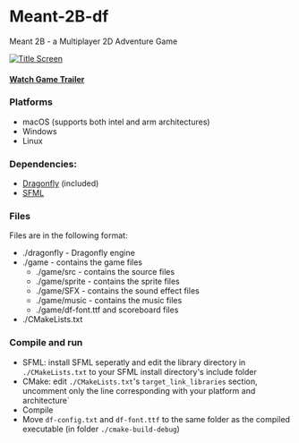 # Meant-2B-df
Meant 2B - a Multiplayer 2D Adventure Game

[![Title Screen](https://user-images.githubusercontent.com/73323107/158037519-4b5f4edb-8fa6-49a8-abf8-e6201321728d.png)](https://drive.google.com/file/d/19YGUzP9MinX15Vptg1lC3KTTaaW6Vy4x/view?usp=sharing)

#### [Watch Game Trailer](https://drive.google.com/file/d/19YGUzP9MinX15Vptg1lC3KTTaaW6Vy4x/view?usp=sharing)

### Platforms

- macOS (supports both intel and arm architectures)
- Windows
- Linux

### Dependencies:
- [Dragonfly](https://dragonfly.wpi.edu) (included)
- [SFML](https://github.com/SFML/SFML)

### Files

Files are in the following format:

- ./dragonfly - Dragonfly engine
- ./game - contains the game files
  - ./game/src - contains the source files
  - ./game/sprite - contains the sprite files
  - ./game/SFX - contains the sound effect files
  - ./game/music - contains the music files
  - ./game/df-font.ttf and scoreboard files
- ./CMakeLists.txt

### Compile and run

- SFML: install SFML seperatly and edit the library directory in `./CMakeLists.txt` to your SFML install directory's include folder
- CMake: edit `./CMakeLists.txt`'s `target_link_libraries` section, uncomment only the line corresponding with your platform and architecture`
- Compile
- Move `df-config.txt` and `df-font.ttf` to the same folder as the compiled executable (in folder `./cmake-build-debug`)
